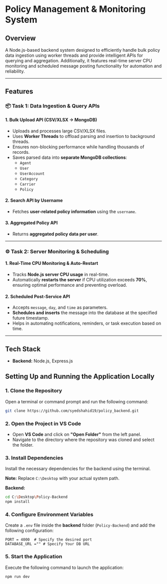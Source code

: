 # Policy Management & Monitoring System

## Overview  
A Node.js-based backend system designed to efficiently handle bulk policy data ingestion using worker threads and provide intelligent APIs for querying and aggregation. Additionally, it features real-time server CPU monitoring and scheduled message posting functionality for automation and reliability.

---

## Features

### 📦 Task 1: Data Ingestion & Query APIs

#### 1. Bulk Upload API (CSV/XLSX → MongoDB)
- Uploads and processes large CSV/XLSX files.
- Uses **Worker Threads** to offload parsing and insertion to background threads.
- Ensures non-blocking performance while handling thousands of records.
- Saves parsed data into **separate MongoDB collections**:
  - `Agent`
  - `User`
  - `UserAccount`
  - `Category`
  - `Carrier`
  - `Policy`

#### 2. Search API by Username
- Fetches **user-related policy information** using the `username`.

#### 3. Aggregated Policy API
- Returns **aggregated policy data per user**.

---

### ⚙️ Task 2: Server Monitoring & Scheduling

#### 1. Real-Time CPU Monitoring & Auto-Restart
- Tracks **Node.js server CPU usage** in real-time.
- Automatically **restarts the server** if CPU utilization exceeds **70%**, ensuring optimal performance and preventing overload.

#### 2. Scheduled Post-Service API
- Accepts `message`, `day`, and `time` as parameters.
- **Schedules and inserts** the message into the database at the specified future timestamp.
- Helps in automating notifications, reminders, or task execution based on time.

---

## Tech Stack
- **Backend:** Node.js, Express.js

## **Setting Up and Running the Application Locally**

### **1. Clone the Repository**
Open a terminal or command prompt and run the following command:
```bash
git clone https://github.com/syedshahid19/policy_backend.git
```

### **2. Open the Project in VS Code**
- Open **VS Code** and click on **"Open Folder"** from the left panel.
- Navigate to the directory where the repository was cloned and select the folder.

### **3. Install Dependencies**
Install the necessary dependencies for the backend using the terminal.

**Note:** Replace `C:\Desktop` with your actual system path.

**Backend:**
  ```bash
  cd C:\Desktop\Policy-Backend
  npm install
  ```

### **4. Configure Environment Variables**
Create a `.env` file inside the **backend** folder (`Policy-Backend`) and add the following configuration:
```env
PORT = 4000  # Specify the desired port
DATABASE_URL ="" # Specify Your DB URL
```

### **5. Start the Application**
Execute the following command to launch the application:
```bash
npm run dev
```




